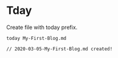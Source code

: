 # Tday
Create file with today prefix.

```
today My-First-Blog.md

// 2020-03-05-My-First-Blog.md created!
```